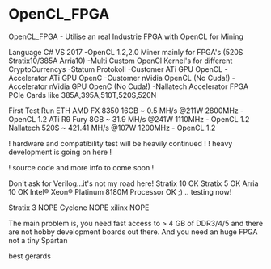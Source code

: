 # OpenCL_FPGA

OpenCL_FPGA - Utilise an real Industrie FPGA with OpenCL for Mining

Language C# VS 2017
-OpenCL 1.2,2.0 Miner mainly for FPGA's (520S Stratix10/385A Arria10)
-Multi Custom OpenCl Kernel's for different CryptoCurrencys
-Statum Protokoll
-Customer ATi GPU OpenCL
-Accelerator ATi GPU OpenC
-Customer nVidia OpenCL (No Cuda!)
-Accelerator nVidia GPU OpenC (No Cuda!)
-Nallatech Accelerator FPGA PCIe Cards like 385A,395A,510T,520S,520N

First Test Run ETH 
AMD FX 8350 16GB  ~    0.5 MH/s @211W 2800MHz - OpenCL 1.2
ATi R9 Fury 8GB   ~   31.9 MH/s @241W 1110MHz - OpenCL 1.2
Nallatech 520S    ~ 421.41 MH/s @107W 1200MHz - OpenCL 1.2

! hardware and compatibility test will be heavily continued !
! heavy development is going on here !

! source code and more info to come soon !

Don't ask for Verilog...it's not my road here!
Stratix 10 OK
Stratix 5 OK
Arria 10 OK
Intel® Xeon® Platinum 8180M Processor OK ;) .. testing now!

Stratix 3 NOPE
Cyclone NOPE
xilinx NOPE

The main problem is, you need fast access to > 4 GB of DDR3/4/5 and there are not hobby development boards out there.
And you need an huge FPGA not a tiny Spartan

best gerards 
